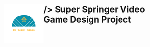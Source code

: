 <h1><img src="/Logo_files/logo_transparent.png" alt="drawing" width="128" height="128" style="float:left;">/> Super Springer 
Video Game Design Project
